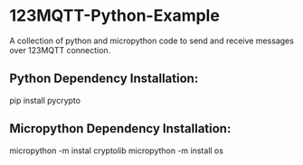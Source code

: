# 123MQTT-Python-Example

A collection of python and micropython code to send and receive messages over 123MQTT connection.

## Python Dependency Installation:
pip install pycrypto

## Micropython Dependency Installation:
micropython -m instal cryptolib
micropython -m install os
